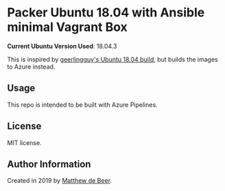 # Packer Ubuntu 18.04 with Ansible minimal Vagrant Box

**Current Ubuntu Version Used**: 18.04.3

This is inspired by [geerlingguy's Ubuntu 18.04 build](https://github.com/geerlingguy/packer-ubuntu-1804), but builds the images to Azure instead.

## Usage

This repo is intended to be built with Azure Pipelines.

## License

MIT license.

## Author Information

Created in 2019 by [Matthew de Beer](https://github.com/setagana).
